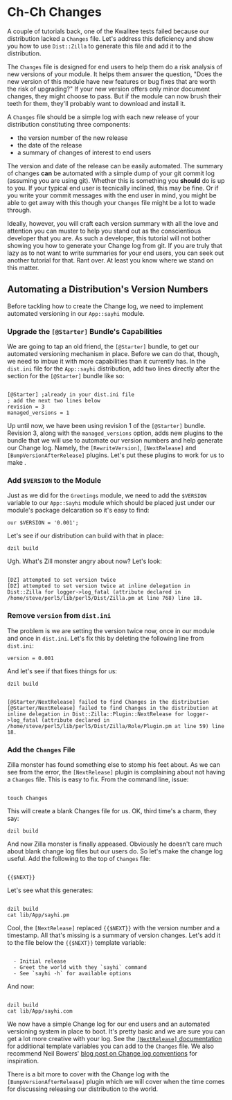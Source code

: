 # Ch-Ch Changes

A couple of tutorials back, one of the Kwalitee tests failed because our
distribution lacked a `Changes` file. Let's address this deficiency and show you
how to use `Dist::Zilla` to generate this file and add it to the distribution.

The `Changes` file is designed for end users to help them do a risk analysis of
new versions of your module. It helps them answer the question, "Does the new
version of this module have new features or bug fixes that are worth the risk of
upgrading?" If your new version offers only minor document changes, they might
choose to pass. But if the module can now brush their teeth for them, they'll
probably want to download and install it.

A `Changes` file should be a simple log with each new release of your
distribution constituting three components:

* the version number of the new release
* the date of the release
* a summary of changes of interest to end users

The version and date of the release can be easily automated. The summary of
changes **can** be automated with a simple dump of your git commit log (assuming
you are using git). Whether this is something you **should** do is up to you. If
your typical end user is tecnically inclined, this may be fine. Or if you write
your commit messages with the end user in mind, you might be able to get away
with this though your `Changes` file might be a lot to wade through.

Ideally, however, you will craft each version summary with all the love and
attention you can muster to help you stand out as the conscientious developer
that you are. As such a developer, this tutorial will not bother showing you how
to generate your Change log from git. If you are truly that lazy as to not want
to write summaries for your end users, you can seek out another tutorial for
that. Rant over. At least you know where we stand on this matter.

## Automating a Distribution's Version Numbers

Before tackling how to create the Change log, we need to implement automated
versioning in our `App::sayhi` module.

### Upgrade the `[@Starter]` Bundle's Capabilities

We are going to tap an old friend, the `[@Starter]` bundle, to get our automated
versioning mechanism in place. Before we can do that, though, we need to imbue
it with more capabilities than it currently has. In the `dist.ini` file for the
`App::sayhi` distribution, add two lines directly after the section for the
`[@Starter]` bundle like so:

```

[@Starter] ;already in your dist.ini file
; add the next two lines below
revision = 3
managed_versions = 1

```

Up until now, we have been using revision 1 of the `[@Starter]` bundle. Revision
3, along with the `managed_versions` option, adds new plugins to the bundle that
we will use to automate our version numbers and help generate our Change log.
Namely, the `[RewriteVersion]`, `[NextRelease]` and `[BumpVersionAfterRelease]`
plugins. Let's put these plugins to work for us to make .

### Add `$VERSION` to the Module

Just as we did for the `Greetings` module, we need to add the `$VERSION`
variable to our `App::Sayhi` module which should be placed just under our
module's package delcaration so it's easy to find:

`our $VERSION = '0.001';`

Let's see if our distribution can build with that in place:

`dzil build`

Ugh. What's Zill monster angry about now? Let's look:

```

[DZ] attempted to set version twice
[DZ] attempted to set version twice at inline delegation in Dist::Zilla for logger->log_fatal (attribute declared in /home/steve/perl5/lib/perl5/Dist/Zilla.pm at line 768) line 18.

```

### Remove `version` from `dist.ini`

The problem is we are setting the version twice now, once in our module and once
in `dist.ini`. Let's fix this by deleting the following line from `dist.ini`:

`version = 0.001`

And let's see if that fixes things for us:

`dzil build`

```

[@Starter/NextRelease] failed to find Changes in the distribution
[@Starter/NextRelease] failed to find Changes in the distribution at inline delegation in Dist::Zilla::Plugin::NextRelease for logger->log_fatal (attribute declared in /home/steve/perl5/lib/perl5/Dist/Zilla/Role/Plugin.pm at line 59) line 18.

```

### Add the `Changes` File

Zilla monster has found something else to stomp his feet about. As we can see
from the error, the `[NextRelease]` plugin is complaining about not having a
`Changes` file. This is easy to fix. From the command line, issue:

```

touch Changes

```

This will create a blank Changes file for us. OK, third time's a charm, they say:

`dzil build`

And now Zilla monster is finally appeased. Obviously he doesn't care much about
blank change log files but our users do. So let's make the change log useful. Add the following
to the top of `Changes` file:

```

{{$NEXT}}

```

Let's see what this generates:

```

dzil build
cat lib/App/sayhi.pm

```

Cool, the `[NextRelease]` replaced `{{$NEXT}}` with the version number and a
timestamp. All that's missing is a summary of version changes. Let's add it
to the file below the `{{$NEXT}}` template variable:

```

  - Initial release
  - Greet the world with they `sayhi` command
  - See `sayhi -h` for available options

```

And now:

```

dzil build
cat lib/App/sayhi.com

```

We now have a simple Change log for our end users and an automated versioning
system in place to boot. It's pretty basic and we are
sure you can get a lot more creative with your log. See the [`[NextRelease]`
documentation](https://metacpan.org/pod/Dist::Zilla::Plugin::NextRelease) for additional template variables you can add to the `Changes`
file. We also recommend Neil Bowers' [blog post on Change log
conventions](http://blogs.perl.org/users/neilb/2013/09/a-convention-for-changes-files.html)
for inspiration.

There is a bit more to cover with the Change log with the
`[BumpVersionAfterRelease]` plugin which we will cover when the time comes for
discussing releasing our distribution to the world.
